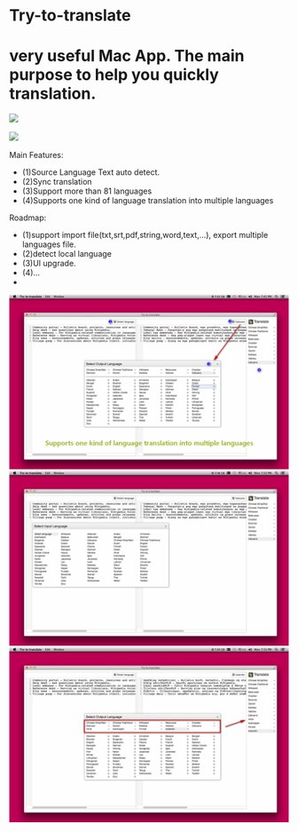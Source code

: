Try-to-translate
================


very useful Mac App. The main purpose to help you quickly translation.
=================================================================================


![](http://res.cloudinary.com/dfzokzfi5/image/upload/c_scale,w_64/v1411138495/logo_o6x4ev.png)

[![](http://res.cloudinary.com/dfzokzfi5/image/upload/c_scale,w_124/v1411092419/app-store-button_pw05je.png)](https://itunes.apple.com/us/app/try-to-translate/id921866694?l=zh&ls=1&mt=12)


Main Features:

* (1)Source Language Text auto detect.
* (2)Sync translation
* (3)Support more than 81 languages
* (4)Supports one kind of language translation into multiple languages


Roadmap:

* (1)support import file(txt,srt,pdf,string,word,text,...), export multiple languages file.
* (2)detect local language
* (3)UI upgrade.
* (4)...
* 

![](https://github.com/Romanysoft/Try-to-translate/blob/master/images/2014-09-23_104552.png)
![](https://github.com/Romanysoft/Try-to-translate/blob/master/images/2014-09-23_105010.png)
![](https://github.com/Romanysoft/Try-to-translate/blob/master/images/2014-09-23_105038.png)
